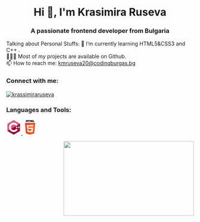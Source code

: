 
<h1 align="center">Hi 👋, I'm Krasimira Ruseva</h1>
<h3 align="center">A passionate frontend developer from Bulgaria</h3>

Talking about Personal Stuffs:
🚀   I’m currently learning HTML5&CSS3 and C++ .<br>
👨🏻‍💻   Most of my projects are available on Github.<br>
📫   How to reach me: kmruseva20@codingburgas.bg<br>

<h3 align="left">Connect with me:</h3>
<p align="left">
<a href="https://instagram.com/krassimiraruseva" target="blank"><img align="center" src="https://raw.githubusercontent.com/rahuldkjain/github-profile-readme-generator/master/src/images/icons/Social/instagram.svg" alt="krassimiraruseva" height="30" width="40" /></a>
</p>

<h3 align="left">Languages and Tools:</h3>
<p align="left"> <a href="https://www.w3schools.com/cpp/" target="_blank"> <img src="https://raw.githubusercontent.com/devicons/devicon/master/icons/cplusplus/cplusplus-original.svg" alt="cplusplus" width="40" height="40"/> </a> <a href="https://www.w3.org/html/" target="_blank"> <img src="https://raw.githubusercontent.com/devicons/devicon/master/icons/html5/html5-original-wordmark.svg" alt="html5" width="40" height="40"/> </a> </p>

<img align="right" height="200" width="350" alt="" src =
https://media.giphy.com/media/3IqEvVpFUMmll1h5Ri/giphy.gif>
